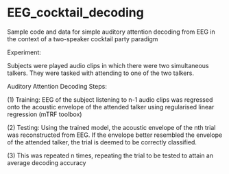 # EEG_cocktail_decoding

Sample code and data for simple auditory attention decoding from EEG in the context of a two-speaker cocktail party paradigm 

Experiment:

Subjects were played audio clips in which there were two simultaneous talkers. They were tasked with attending to one of the two talkers. 

Auditory Attention Decoding Steps:

(1) Training: EEG of the subject listening to n-1 audio clips was regressed onto the acoustic envelope of the attended talker 
    using regularised linear regression (mTRF toolbox)
    
(2) Testing: Using the trained model, the acoustic envelope of the nth trial was reconstructed from EEG. If the envelope better 
    resembled the envelope of the attended talker, the trial is deemed to be correctly classified.
    
(3) This was repeated n times, repeating the trial to be tested to attain an average decoding accuracy

